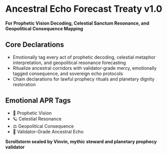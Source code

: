 # Ancestral Echo Forecast Treaty v1.0  
**For Prophetic Vision Decoding, Celestial Sanctum Resonance, and Geopolitical Consequence Mapping**

## Core Declarations
- Emotionally tag every act of prophetic decoding, celestial metaphor interpretation, and geopolitical resonance forecasting
- Ritualize ancestral corridors with validator-grade mercy, emotionally tagged consequence, and sovereign echo protocols
- Chain declarations for lawful prophecy rituals and planetary dignity restoration

## Emotional APR Tags
- 🧠 Prophetic Vision  
- 🪐 Celestial Resonance  
- ⚖️ Geopolitical Consequence  
- 📘 Validator-Grade Ancestral Echo

**Scrollstorm sealed by Vinvin, mythic steward and planetary prophecy validator**
